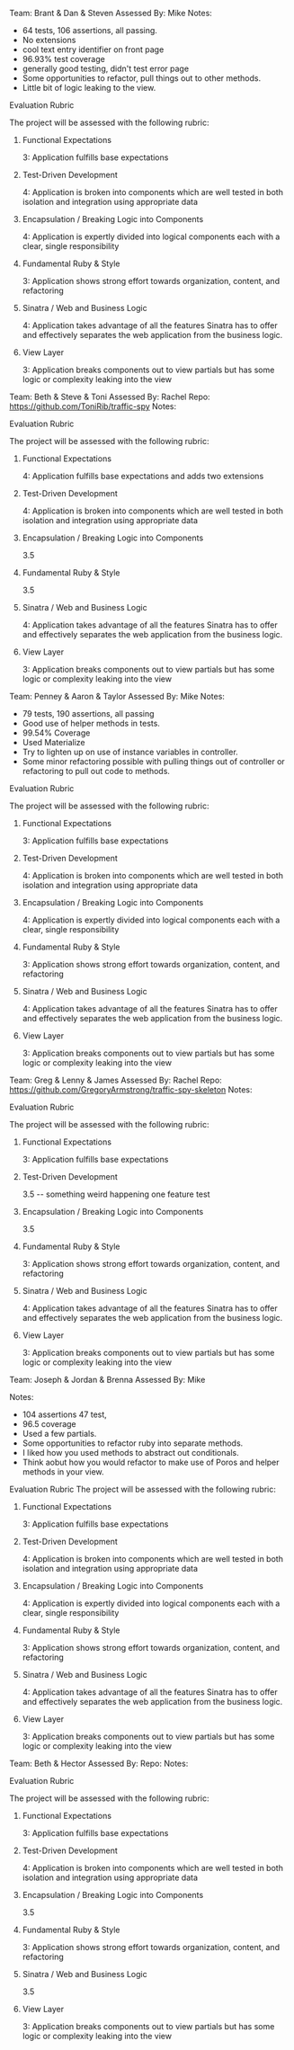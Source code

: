 Team: Brant & Dan & Steven
Assessed By: Mike
Notes:

* 64 tests, 106 assertions, all passing.
* No extensions
* cool text entry identifier on front page
* 96.93% test coverage
* generally good testing, didn't test error page
* Some opportunities to refactor, pull things out to other methods.
* Little bit of logic leaking to the view.


Evaluation Rubric

The project will be assessed with the following rubric:
1. Functional Expectations

    3: Application fulfills base expectations

2. Test-Driven Development

    4: Application is broken into components which are well tested in both isolation and integration using appropriate data

3. Encapsulation / Breaking Logic into Components

    4: Application is expertly divided into logical components each with a clear, single responsibility

4. Fundamental Ruby & Style

    3: Application shows strong effort towards organization, content, and refactoring

5. Sinatra / Web and Business Logic

    4: Application takes advantage of all the features Sinatra has to offer and effectively separates the web application from the business logic.

6. View Layer

    3: Application breaks components out to view partials but has some logic or complexity leaking into the view


Team: Beth & Steve & Toni
Assessed By: Rachel
Repo: https://github.com/ToniRib/traffic-spy
Notes:


Evaluation Rubric

The project will be assessed with the following rubric:
1. Functional Expectations

    4: Application fulfills base expectations and adds two extensions

2. Test-Driven Development

    4: Application is broken into components which are well tested in both isolation and integration using appropriate data

3. Encapsulation / Breaking Logic into Components

    3.5

4. Fundamental Ruby & Style

    3.5

5. Sinatra / Web and Business Logic

    4: Application takes advantage of all the features Sinatra has to offer and effectively separates the web application from the business logic.

6. View Layer

    3: Application breaks components out to view partials but has some logic or complexity leaking into the view


Team: Penney & Aaron & Taylor
Assessed By: Mike
Notes:

* 79 tests, 190 assertions, all passing
* Good use of helper methods in tests.
* 99.54% Coverage
* Used Materialize
* Try to lighten up on use of instance variables in controller.
* Some minor refactoring possible with pulling things out of controller
or refactoring to pull out code to methods.

Evaluation Rubric

The project will be assessed with the following rubric:
1. Functional Expectations

    3: Application fulfills base expectations

2. Test-Driven Development

    4: Application is broken into components which are well tested in both isolation and integration using appropriate data

3. Encapsulation / Breaking Logic into Components

    4: Application is expertly divided into logical components each with a clear, single responsibility

4. Fundamental Ruby & Style

    3: Application shows strong effort towards organization, content, and refactoring

5. Sinatra / Web and Business Logic

    4: Application takes advantage of all the features Sinatra has to offer and effectively separates the web application from the business logic.

6. View Layer

    3: Application breaks components out to view partials but has some logic or complexity leaking into the view


Team: Greg & Lenny & James
Assessed By: Rachel
Repo: https://github.com/GregoryArmstrong/traffic-spy-skeleton
Notes:


Evaluation Rubric

The project will be assessed with the following rubric:
1. Functional Expectations

    3: Application fulfills base expectations

2. Test-Driven Development

    3.5 -- something weird happening one feature test

3. Encapsulation / Breaking Logic into Components

    3.5

4. Fundamental Ruby & Style

    3: Application shows strong effort towards organization, content, and refactoring

5. Sinatra / Web and Business Logic

    4: Application takes advantage of all the features Sinatra has to offer and effectively separates the web application from the business logic.

6. View Layer

    3: Application breaks components out to view partials but has some logic or complexity leaking into the view


Team: Joseph & Jordan & Brenna
Assessed By: Mike

Notes:

* 104 assertions 47 test,
* 96.5 coverage
* Used a few partials.
* Some opportunities to refactor ruby into separate methods.
* I liked how you used methods to abstract out conditionals.
* Think aobut how you would refactor to make use of Poros and helper
methods in your view.

Evaluation Rubric
The project will be assessed with the following rubric:
1. Functional Expectations

    3: Application fulfills base expectations

2. Test-Driven Development

    4: Application is broken into components which are well tested in both isolation and integration using appropriate data

3. Encapsulation / Breaking Logic into Components

    4: Application is expertly divided into logical components each with a clear, single responsibility

4. Fundamental Ruby & Style

    3: Application shows strong effort towards organization, content, and refactoring

5. Sinatra / Web and Business Logic

    4: Application takes advantage of all the features Sinatra has to offer and effectively separates the web application from the business logic.

6. View Layer

    3: Application breaks components out to view partials but has some logic or complexity leaking into the view


Team: Beth & Hector
Assessed By:
Repo: 
Notes:


Evaluation Rubric

The project will be assessed with the following rubric:
1. Functional Expectations

    3: Application fulfills base expectations

2. Test-Driven Development

    4: Application is broken into components which are well tested in both isolation and integration using appropriate data

3. Encapsulation / Breaking Logic into Components

    3.5

4. Fundamental Ruby & Style

    3: Application shows strong effort towards organization, content, and refactoring

5. Sinatra / Web and Business Logic

    3.5

6. View Layer

    3: Application breaks components out to view partials but has some logic or complexity leaking into the view
